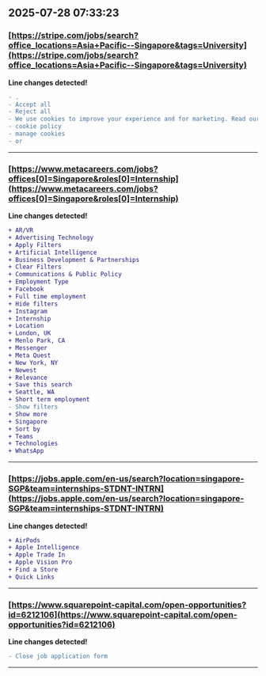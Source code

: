
## 2025-07-28 07:33:23

### [https://stripe.com/jobs/search?office_locations=Asia+Pacific--Singapore&tags=University](https://stripe.com/jobs/search?office_locations=Asia+Pacific--Singapore&tags=University)

**Line changes detected!**

```diff
- .
- Accept all
- Reject all
- We use cookies to improve your experience and for marketing. Read our
- cookie policy
- manage cookies
- or
```

---
### [https://www.metacareers.com/jobs?offices[0]=Singapore&roles[0]=Internship](https://www.metacareers.com/jobs?offices[0]=Singapore&roles[0]=Internship)

**Line changes detected!**

```diff
+ AR/VR
+ Advertising Technology
+ Apply Filters
+ Artificial Intelligence
+ Business Development & Partnerships
+ Clear Filters
+ Communications & Public Policy
+ Employment Type
+ Facebook
+ Full time employment
+ Hide filters
+ Instagram
+ Internship
+ Location
+ London, UK
+ Menlo Park, CA
+ Messenger
+ Meta Quest
+ New York, NY
+ Newest
+ Relevance
+ Save this search
+ Seattle, WA
+ Short term employment
- Show filters
+ Show more
+ Singapore
+ Sort by
+ Teams
+ Technologies
+ WhatsApp
```

---
### [https://jobs.apple.com/en-us/search?location=singapore-SGP&team=internships-STDNT-INTRN](https://jobs.apple.com/en-us/search?location=singapore-SGP&team=internships-STDNT-INTRN)

**Line changes detected!**

```diff
+ AirPods
+ Apple Intelligence
+ Apple Trade In
+ Apple Vision Pro
+ Find a Store
+ Quick Links
```

---
### [https://www.squarepoint-capital.com/open-opportunities?id=6212106](https://www.squarepoint-capital.com/open-opportunities?id=6212106)

**Line changes detected!**

```diff
- Close job application form
```

---
